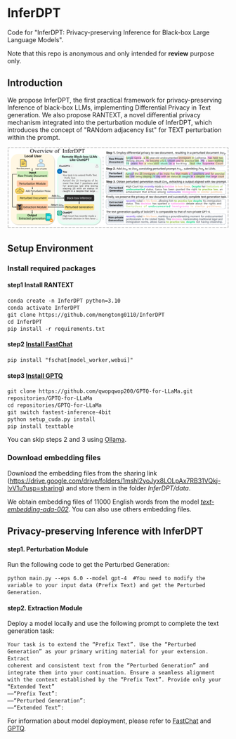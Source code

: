 # InferDPT

Code for  "InferDPT: Privacy-preserving Inference for Black-box Large Language Models".

Note that this repo is anonymous and only intended for **review** purpose only. 

## Introduction

We propose InferDPT, the first practical framework for privacy-preserving Inference of black-box LLMs, implementing Differential Privacy in Text generation. We also propose RANTEXT, a novel differential privacy mechanism integrated into the perturbation module of InferDPT, which introduces the concept of "RANdom adjacency list" for TEXT perturbation within the prompt.

<p align="center">
<img src="img.png" alt="" width="800" title="The overview of InferDPT. The Prefix text is the perturbed document 𝐷𝑜𝑐𝑝 via RANTEXT. We use the same color to mark the perturbed parts in the raw document and the perturbed document. We also use the same color to highlight identical text appearing in the perturbed generation result, the extraction generation result, and the non-private generation result.
"/>
</p>

## Setup Environment

### Install required packages

#### step1  Install RANTEXT

```shell
conda create -n InferDPT python=3.10
conda activate InferDPT
git clone https://github.com/mengtong0110/InferDPT
cd InferDPT
pip install -r requirements.txt
```

#### step2  [Install FastChat](https://github.com/lm-sys/FastChat)

```
pip install "fschat[model_worker,webui]"
```

#### step3  [Install GPTQ](https://github.com/qwopqwop200/GPTQ-for-LLaMa)

```
git clone https://github.com/qwopqwop200/GPTQ-for-LLaMa.git repositories/GPTQ-for-LLaMa
cd repositories/GPTQ-for-LLaMa
git switch fastest-inference-4bit
python setup_cuda.py install
pip install texttable
```

You can skip steps 2 and 3 using [Ollama](https://github.com/ollama/ollama/tree/main).
### Download embedding files

Download the embedding files from the sharing link (https://drive.google.com/drive/folders/1mshI2yoJyx8LOLpAx7RB31VQkj-lvV1u?usp=sharing) and store them in the folder *InferDPT/data*.

We obtain embedding files of 11000 English words from the model [*text-embedding-ada-002*](https://openai.com/blog/new-and-improved-embedding-model). You can also use others embedding files.



## Privacy-preserving Inference with InferDPT

#### step1. Perturbation Module

Run the following code to get the Perturbed Generation:

```
python main.py --eps 6.0 --model gpt-4  #You need to modify the variable to your input data (Prefix Text) and get the Perturbed Generation.
```

#### step2. Extraction Module

Deploy a model locally and use the following prompt to complete the text generation task:

```
Your task is to extend the “Prefix Text”. Use the “Perturbed Generation” as your primary writing material for your extension. Extract
coherent and consistent text from the “Perturbed Generation” and
integrate them into your continuation. Ensure a seamless alignment
with the context established by the “Prefix Text”. Provide only your
“Extended Text”
——“Prefix Text”:
——“Perturbed Generation”:
——“Extended Text”:
```

For information about model deployment, please refer to [FastChat](https://github.com/lm-sys/FastChat) and [GPTQ](https://github.com/qwopqwop200/GPTQ-for-LLaMa).